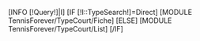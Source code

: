 [INFO [!Query!]|I]
[IF [!I::TypeSearch!]=Direct]
    [MODULE TennisForever/TypeCourt/Fiche]
[ELSE]
    [MODULE TennisForever/TypeCourt/List]
[/IF]